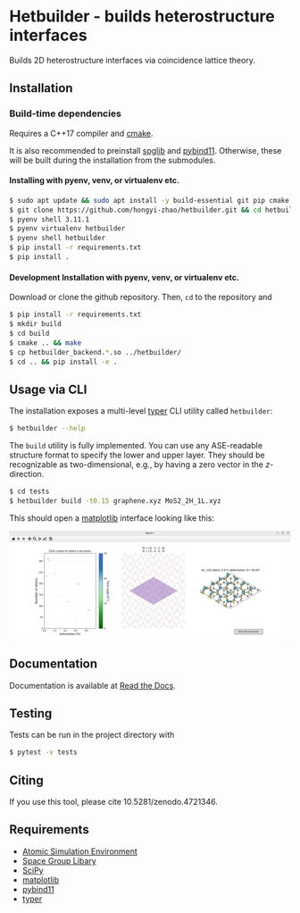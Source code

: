 # Hetbuilder - builds heterostructure interfaces

Builds 2D heterostructure interfaces via coincidence lattice theory.

## Installation

### Build-time dependencies

Requires a C++17 compiler and [cmake](https://cmake.org/).

It is also recommended to preinstall [spglib](https://atztogo.github.io/spglib/python-spglib.html) and [pybind11](https://github.com/pybind/pybind11).
Otherwise, these will be built during the installation from the submodules.

#### Installing with pyenv, venv, or virtualenv etc.

```bash
$ sudo apt update && sudo apt install -y build-essential git pip cmake python3-dev python3-tk pybind11-dev libsymspg-dev
$ git clone https://github.com/hongyi-zhao/hetbuilder.git && cd hetbuilder
$ pyenv shell 3.11.1
$ pyenv virtualenv hetbuilder
$ pyenv shell hetbuilder
$ pip install -r requirements.txt
$ pip install .  
```

#### Development Installation with pyenv, venv, or virtualenv etc.

Download or clone the github repository. Then, `cd` to the repository and
```bash
$ pip install -r requirements.txt
$ mkdir build
$ cd build
$ cmake .. && make
$ cp hetbuilder_backend.*.so ../hetbuilder/
$ cd .. && pip install -e .
```

## Usage via CLI

The installation exposes a multi-level [typer](https://github.com/tiangolo/typer) CLI utility called `hetbuilder`:

```bash
$ hetbuilder --help
```

The `build` utility is fully implemented.
You can use any ASE-readable structure format to specify the lower and upper layer. They should be recognizable as two-dimensional, e.g., by having a zero vector in the *z*-direction.

```bash
$ cd tests
$ hetbuilder build -t0.15 graphene.xyz MoS2_2H_1L.xyz
```

This should open a [matplotlib](https://matplotlib.org/) interface looking like this:

![](pictures/interface.png)


## Documentation

Documentation is available at [Read the Docs](https://hetbuilder.readthedocs.io/en/latest/index.html).

## Testing

Tests can be run in the project directory with

```bash
$ pytest -v tests
```

## Citing

If you use this tool, please cite 10.5281/zenodo.4721346.

## Requirements

- [Atomic Simulation Environment](https://wiki.fysik.dtu.dk/ase/)
- [Space Group Libary](https://atztogo.github.io/spglib/python-spglib.html)
- [SciPy](https://www.scipy.org/)
- [matplotlib](https://matplotlib.org/)
- [pybind11](https://github.com/pybind/pybind11)
- [typer](https://github.com/tiangolo/typer)

